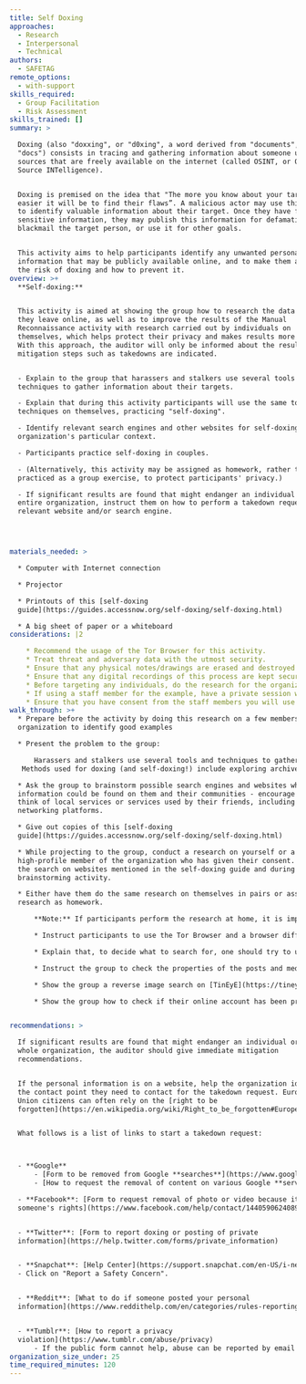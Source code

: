 ```yaml
---
title: Self Doxing
approaches:
  - Research
  - Interpersonal
  - Technical
authors:
  - SAFETAG
remote_options:
  - with-support
skills_required:
  - Group Facilitation
  - Risk Assessment
skills_trained: []
summary: >

  Doxing (also "doxxing", or "d0xing", a word derived from "documents", or
  "docs") consists in tracing and gathering information about someone using
  sources that are freely available on the internet (called OSINT, or Open
  Source INTelligence).


  Doxing is premised on the idea that "The more you know about your target, the
  easier it will be to find their flaws”. A malicious actor may use this method
  to identify valuable information about their target. Once they have found
  sensitive information, they may publish this information for defamation,
  blackmail the target person, or use it for other goals.


  This activity aims to help participants identify any unwanted personal
  information that may be publicly available online, and to make them aware of
  the risk of doxing and how to prevent it.
overview: >+
  **Self-doxing:**


  This activity is aimed at showing the group how to research the data traces
  they leave online, as well as to improve the results of the Manual
  Reconnaissance activity with research carried out by individuals on
  themselves, which helps protect their privacy and makes results more detailed.
  With this approach, the auditor will only be informed about the results if
  mitigation steps such as takedowns are indicated.


  - Explain to the group that harassers and stalkers use several tools and
  techniques to gather information about their targets.

  - Explain that during this activity participants will use the same tools and
  techniques on themselves, practicing "self-doxing".

  - Identify relevant search engines and other websites for self-doxing in the
  organization's particular context.

  - Participants practice self-doxing in couples.

  - (Alternatively, this activity may be assigned as homework, rather than
  practiced as a group exercise, to protect participants' privacy.)

  - If significant results are found that might endanger an individual or the
  entire organization, instruct them on how to perform a takedown request to the
  relevant website and/or search engine.




materials_needed: >

  * Computer with Internet connection

  * Projector

  * Printouts of this [self-doxing
  guide](https://guides.accessnow.org/self-doxing/self-doxing.html)

  * A big sheet of paper or a whiteboard
considerations: |2

    * Recommend the usage of the Tor Browser for this activity.
    * Treat threat and adversary data with the utmost security.
    * Ensure that any physical notes/drawings are erased and destroyed once digitally recorded.
    * Ensure that any digital recordings of this process are kept secure and encrypted.
    * Before targeting any individuals, do the research for the organization itself.
    * If using a staff member for the example, have a private session with them beforehand to make sure you do not expose any sensitive information to the group.
    * Ensure that you have consent from the staff members you will use as an example for this activity.
walk_through: >+
  * Prepare before the activity by doing this research on a few members of the
  organization to identify good examples

  * Present the problem to the group:

      Harassers and stalkers use several tools and techniques to gather information about their targets, but since these tools and techniques are mostly public and easy to use, we can also use them ourselves, on ourselves, as a preventative measure. "Self-doxing" can help us make informed decisions about what we share online, and how. (Of course, these same instruments can also be used to learn more than is immediately obvious about someone we have met online before we give them our full trust  - for example to decide if we want to admit them to a private mailing list or group on social networking platforms.)
   Methods used for doxing (and self-doxing!) include exploring archives, yellow pages, phone directories and other publicly available information; querying common search engines like Google or DuckDuckGo; looking for a person's profile in specific services; searching for information in public forums and mailing lists; or looking for images that the person has shared (and for instance may have also published in another, more personal, account). But it can also simply consist in looking up the public information on the owner of a website, through a simple "whois search".

  * Ask the group to brainstorm possible search engines and websites where
  information could be found on them and their communities - encourage them to
  think of local services or services used by their friends, including social
  networking platforms.

  * Give out copies of this [self-doxing
  guide](https://guides.accessnow.org/self-doxing/self-doxing.html)

  * While projecting to the group, conduct a research on yourself or a
  high-profile member of the organization who has given their consent. Perform
  the search on websites mentioned in the self-doxing guide and during the
  brainstorming activity.

  * Either have them do the same research on themselves in pairs or assign this
  research as homework.

      **Note:** If participants perform the research at home, it is important to warn the group that when practicing self-doxing, there is a risk of getting exposed to results that they may find disturbing. Tell them that if they think they may need support, they should ask a close friend to be around while they carry out their research.

      * Instruct participants to use the Tor Browser and a browser different than their usual one to perform the research, and ask them to search both on the websites and services listed in the self-doxing guide and in the ones mentioned during the brainstorming.

      * Explain that, to decide what to search for, one should try to understand what activities expose them to a higher risk of being attacked by trolls or other malicious actors. They should ask themselves: "Why would someone want to spend hours of their time to track information on you in the internet?" Add that this kind of attack often affects minorities or people who support controversial opinions online, and the attack starts from the information that the malicious actor will find immediately available - like the nickname and profile used by the target in the platform where the attack has started, or the pictures the target has published in their page. This is where they should start from.

      * Instruct the group to check the properties of the posts and media they have published, to make sure that they aren't leaking their IP address or other metadata.

      * Show the group a reverse image search on [TinEyE](https://tineye.com/) or Google and recommend they do it on pictures of themselves they have published online.

      * Show the group how to check if their online account has been previously compromised on [Have I Been Pwned?](https://haveibeenpwned.com/). Explain that often results are old and if they have changed their password recently, showing up on this search may not be a problem. Tell them that if they are still using that old password for the compromised account of for other accounts, they should immediately change that password.


recommendations: >

  If significant results are found that might endanger an individual or the
  whole organization, the auditor should give immediate mitigation
  recommendations.


  If the personal information is on a website, help the organization identify
  the contact point they need to contact for the takedown request. European
  Union citizens can often rely on the [right to be
  forgotten](https://en.wikipedia.org/wiki/Right_to_be_forgotten#European_Union).


  What follows is a list of links to start a takedown request:



  - **Google**
      - [Form to be removed from Google **searches**](https://www.google.com/webmasters/tools/legal-removal-request?complaint_type=rtbf)
      - [How to request the removal of content on various Google **services**](https://support.google.com/legal/troubleshooter/1114905?rd=1/troubleshooter/1114905?rd=1)

  - **Facebook**: [Form to request removal of photo or video because it violates
  someone's rights](https://www.facebook.com/help/contact/144059062408922)


  - **Twitter**: [Form to report doxing or posting of private
  information](https://help.twitter.com/forms/private_information)


  - **Snapchat**: [Help Center](https://support.snapchat.com/en-US/i-need-help)
  - Click on "Report a Safety Concern".


  - **Reddit**: [What to do if someone posted your personal
  information](https://www.reddithelp.com/en/categories/rules-reporting/account-and-community-restrictions/posting-someones-private-or-personal)


  - **Tumblr**: [How to report a privacy
  violation](https://www.tumblr.com/abuse/privacy)
      - If the public form cannot help, abuse can be reported by email following [these instructions](http://emergencycenter.tumblr.com/post/22769438497/is-there-a-way-to-report-something-on-tumblr)
organization_size_under: 25
time_required_minutes: 120
---
```



